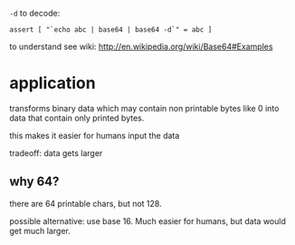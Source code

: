 `-d` to decode:

    assert [ "`echo abc | base64 | base64 -d`" = abc ]

to understand see wiki: <http://en.wikipedia.org/wiki/Base64#Examples>

# application

transforms binary data which may contain non printable bytes like 0
into data that contain only printed bytes.

this makes it easier for humans input the data

tradeoff: data gets larger

## why 64?

there are 64 printable chars, but not 128.

possible alternative: use base 16. Much easier for humans, but data would get much larger.
